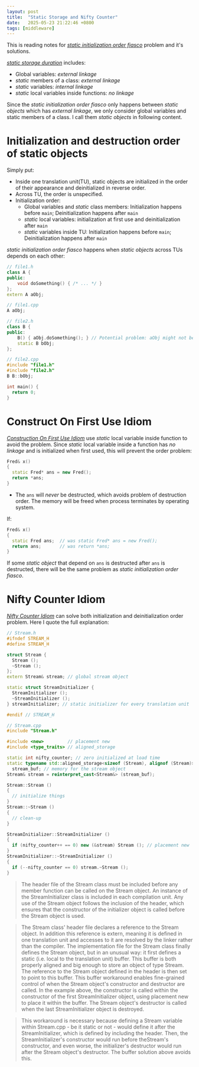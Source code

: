 ```yaml
---
layout: post
title:  "Static Storage and Nifty Counter"
date:   2025-05-23 21:22:46 +0800
tags: [middleware]
---
```


This is reading notes for [*static initialization order fiasco*](https://en.cppreference.com/w/cpp/language/siof) problem and it's solutions.

[*static storage duration*](https://en.cppreference.com/w/cpp/language/storage_duration) includes:

- Global variables: *external linkage*
- *static* members of a class: *external linkage*
- *static* variables: *internal linkage*
- *static* local variables inside functions: *no linkage*

Since the *static initialization order fiasco* only happens between *static objects* which has *external linkage*, we only consider global variables and static members of a class. I call them *static objects* in following content.

# Initialization and destruction order of static objects

Simply put:

- Inside one translation unit(TU), static objects are initialized in the order of their appearance and deinitialized in reverse order.
- Across TU, the order is unspecified.
- Initialization order:
    - Global variables and *static* class members: Initialization happens before `main`; Deinitialization happens after `main`
    - *static* local variables: initialization at first use and deinitialization after `main`
    - *static* variables inside TU: Initialization happens before `main`; Deinitialization happens after `main`

*static initialization order fiasco* happens when *static objects* across TUs depends on each other:

```c++
// file1.h
class A {
public:
    void doSomething() { /* ... */ }
};
extern A aObj;

// file1.cpp
A aObj;

// file2.h
class B {
public:
    B() { aObj.doSomething(); } // Potential problem: aObj might not be initialized yet
    static B bObj;
};

// file2.cpp
#include "file1.h" 
#include "file2.h"
B B::bObj;

int main() {
  return 0;
}
```
# Construct On First Use Idiom

[*Construction On First Use Idiom*](https://isocpp.org/wiki/faq/ctors#static-init-order-on-first-use) use *static* local variable inside function to avoid the problem. Since *static* local variable inside a function has *no linkage* and is initialized when first used, this will prevent the order problem:

```c++
Fred& x()
{
  static Fred* ans = new Fred();
  return *ans;
}
```

- The `ans` will *never* be destructed, which avoids problem of destruction order. The memory will be freed when process terminates by operating system.

If:

```c++
Fred& x()
{
  static Fred ans;  // was static Fred* ans = new Fred();
  return ans;       // was return *ans;
}
```

If some *static object* that depend on `ans` is destructed after `ans` is destructed, there will be the same problem as *static initialization order fiasco*.

# Nifty Counter Idiom

[*Nifty Counter Idiom*](https://en.wikibooks.org/wiki/More_C%2B%2B_Idioms/Nifty_Counter) can solve both initialization and deinitialization order problem. Here I quote the full explanation:

```c++
// Stream.h
#ifndef STREAM_H
#define STREAM_H

struct Stream {
  Stream ();
  ~Stream ();
};
extern Stream& stream; // global stream object

static struct StreamInitializer {
  StreamInitializer ();
  ~StreamInitializer ();
} streamInitializer; // static initializer for every translation unit

#endif // STREAM_H
```
```c++
// Stream.cpp
#include "Stream.h"

#include <new>         // placement new
#include <type_traits> // aligned_storage

static int nifty_counter; // zero initialized at load time
static typename std::aligned_storage<sizeof (Stream), alignof (Stream)>::type
  stream_buf; // memory for the stream object
Stream& stream = reinterpret_cast<Stream&> (stream_buf);

Stream::Stream ()
{
  // initialize things
}
Stream::~Stream ()
{
  // clean-up
} 

StreamInitializer::StreamInitializer ()
{
  if (nifty_counter++ == 0) new (&stream) Stream (); // placement new
}
StreamInitializer::~StreamInitializer ()
{
  if (--nifty_counter == 0) stream.~Stream ();
}
```
> The header file of the Stream class must be included before any member function can be called on the Stream object. An instance of the StreamInitializer class is included in each compilation unit. Any use of the Stream object follows the inclusion of the header, which ensures that the constructor of the initializer object is called before the Stream object is used.

>The Stream class' header file declares a reference to the Stream object. In addition this reference is extern, meaning it is defined in one translation unit and accesses to it are resolved by the linker rather than the compiler.
The implementation file for the Stream class finally defines the Stream object, but in an unusual way: it first defines a static (i.e. local to the translation unit) buffer. This buffer is both properly aligned and big enough to store an object of type Stream. The reference to the Stream object defined in the header is then set to point to this buffer.
This buffer workaround enables fine-grained control of when the Stream object's constructor and destructor are called. In the example above, the constructor is called within the constructor of the first StreamInitializer object, using placement new to place it within the buffer. The Stream object's destructor is called when the last StreamInitializer object is destroyed.

>This workaround is necessary because defining a Stream variable within Stream.cpp - be it static or not - would define it after the StreamInitializer, which is defined by including the header. Then, the StreamInitializer's constructor would run before theStream's constructor, and even worse, the initializer's destructor would run after the Stream object's destructor. The buffer solution above avoids this.
